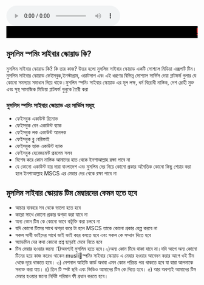 
<head>
  <title>
    MUSLIM SPAMMING CYBER SQUAD
  </title>
  <audio height="500px" width="500px" controls>
<source src="https://ia802708.us.archive.org/34/items/salliala/La-Ilaha-Illallah.mp3 " typr="audio/mp3">
</audio>
  <style>
    h1{
    font-size: 25px;
    color: black;
    text-align: center;
    font-family: "Arial", sans-serif; /* এখানে স্ট্যান্ডার্ড ফন্টের নাম দিন */
}
  </style>
  <marquee direction="center" behavior="scrool" style="color:red; font-size:25px; background-color:black"> 
  ! আস্সালামুআলাইকুম! মুসলিম স্পমিং সাইবার স্কোয়াড এর অফিসিয়াল ওয়েবসাইট এ আপনাকে স্বাগতম
  </marquee>
  <body>
    <h2> মুসলিম স্পমিং সাইবার স্কোয়াড কি?</h2>
    <p1>মুসলিম সাইবার স্কোয়াড কি? কি তার কাজ? উত্তর হলো মুসলিম সাইবার স্কোয়াড একটি সোশ্যাল মিডিয়া এক্সপার্ট টিম। মুসলিম সাইবার স্কোয়াড ফেইসবুক,ইনস্টাগ্রাম, ওয়াটসাপ এবং এই ধরণের বিভিন্ন সোশ্যাল সার্ভিস দেয়া প্লাটফর্ম গুলার যে কোনো সমস্যার সমাধান দিয়ে থাকে।মুসলিম স্পমিং সাইবার স্কোয়াড এর মূল লক্ষ, ধর্ম বিরোধী নাস্তিক, দেশ দ্রোহী মুক্ত এবং সুস্থ সামাজিক মিডিয়া প্লাটফর্ম গুলুকে তৈরী করা </p1>

  <h3>মুসলিম স্পমিং সাইবার স্কোয়াড এর সার্ভিস সমূহ</h3>
  <ul type="A">
          <li> ফেইসবুক একাউন্ট রিমোভ </li>
          <li> ফেইসবুক বেন একাউন্ট ব্যাক </li>
          <li> ফেইসবুক লক একাউন্ট আনলক</li>
          <li>ফেইসবুক ব্লু বেরিফাই </li>
          <li>ফেইসবুক হ্যাক একাউন্ট ব্যাক</li>
          <li>ফেইসবুক হেরেজমেন্ট প্রবলেম সলব </li> <li> বিশেষ করে কোন নাস্তিক আমাদের হাত থেকে ইনশাআল্লাহ রক্ষা পাবে না 
          <li>যে কোনো একাউন্ট যার দারা বাংলাদেশ এবং মুসলিম দের নিয়ে কোনো প্রকার অনৈতিক কোনো কিছু শেয়ার করা হলে ইনশাআল্লাহ MSCS এর মেম্বার দের থেকে রক্ষা পাবে না </li>
  </ul>
    <h2> মুসলিম সাইবার স্কোয়াড টিম মেম্বারদের কেমন হতে হবে</h2>
    <ul>
      <li>আচার ব্যবহার সব থেকে ভালো হতে হবে </li>
      <li>কারো সাথে কোনো প্রকার ঝগড়া করা যাবে না </li>
      <li>অন্য কোন টিম কে কোনো ভাবে কটূক্তি করা চলবে না</li>
      <li>যদি কোনো টিমের সাথে ঝগড়া করে টা হলে MSCS তাকে কোনো প্রকার হেল্প করবে না </li>
      <li>সকল সাথী ভাইদের সাথে ভাই ভাই করে বলতে হবে এবং সকল কে সম্মান দিতে হবে </li>
      <li>অ্যাডমিন দের কথা কোনো প্রশ্ন ছাড়াই মেনে নিতে হবে </li>
      <li>টিম মেম্বার হওয়ার জন্যে :1)অবশ্যই মুসলিম হতে হবে।২)অন্য কোন টিমে থাকা যাবে না।যদি আগে অন্য কোনো টিমের হয়ে কাজ করেও থাকেন musli🥰স্পমিং সাইবার স্কোয়াড এ মেম্বার হওয়ার আবেদন করার আগে ওই টিম থেকে দূরে থাকতে হবে। ৩) নেশনাল আইডি কার্ড অথবা এমন কোন পরিচয় পত্র থাকতে হবে যা দ্বারা আপনাকে সনাক্ত করা যায়। ৪) তিন টি স্পষ্ট ছবি এবং ভিডিও আমাদের টিম কে দিতে হবে। ৫) আর অবশ্যই আমাদের টিম মেম্বার হওয়ার জন্যে নির্দিষ্ট পরিমান ফী প্রধান করতে হবে।</li>
      

   </ul>
  
  </body>
  
</head>
